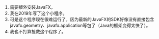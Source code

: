 1. 需要额外安装JavaFX。
1. 我在2019年写了这个小程序。
1. 可是这个程序现在很难运行了，因为最新的JavaFX的SDK好像没有直接包含javafx.geometry、javafx.application等包了（Java的框架变得太快了）。
1. 我也不打算抢救这个程序了。